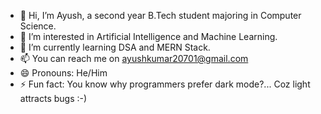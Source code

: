 - 👋 Hi, I’m Ayush, a second year B.Tech student majoring in Computer Science.
- 👀 I’m interested in Artificial Intelligence and Machine Learning.
- 🌱 I’m currently learning DSA and MERN Stack.
- 📫 You can reach me on ayushkumar20701@gmail.com
- 😄 Pronouns: He/Him
- ⚡ Fun fact: You know why programmers prefer dark mode?... Coz light attracts bugs :-)

<!---
ayush-20701/ayush-20701 is a ✨ special ✨ repository because its `README.md` (this file) appears on your GitHub profile.
You can click the Preview link to take a look at your changes.
--->
